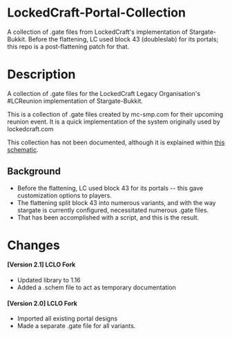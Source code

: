 # LockedCraft-Portal-Collection
A collection of .gate files from LockedCraft's implementation of Stargate-Bukkit.
Before the flattening, LC used block 43 (doubleslab) for its portals; this repo is a post-flattening patch for that.

# Description
A collection of .gate files for the LockedCraft Legacy Organisation's #LCReunion implementation of Stargate-Bukkit.

This is a collection of .gate files created by mc-smp.com for their upcoming reunion event. 
It is a quick implementation of the system originally used by lockedcraft.com

This collection has not been documented, although it is explained within [this schematic](documentation.schem).



## Background
- Before the flattening, LC used block 43 for its portals -- this gave customization options to players.
- The flattening split block 43 into numerous variants, and with the way stargate is currently configured, necessitated numerous .gate files.
- That has been accomplished with a script, and this is the result.

# Changes
#### [Version 2.1] LCLO Fork
- Updated library to 1.16
- Added a .schem file to act as temporary documentation
#### [Version 2.0] LCLO Fork
- Imported all existing portal designs
- Made a separate .gate file for all variants.
